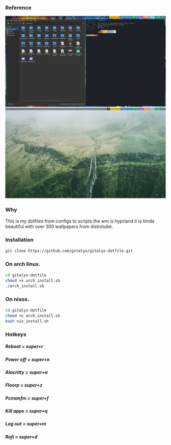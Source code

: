 ### Reference

![GitHub Logo](https://github.com/gitalyx/gitalyx-dotfile/blob/main/.images/screenshot2.png)
![Github Logo](https://github.com/gitalyx/gitalyx-dotfile/blob/main/.images/screenshot.png)

### Why

This is my dotfiles from configs to scripts the wm is hyprland it is kinda beautiful with over 300 wallpapers from distrotube.

### Installation

  ```sh
  git clone https://github.com/gitalyx/gitalyx-dotfile.git
  ```

<h3>On arch linux.</h3>

```sh
cd gitalyx-dotfile
chmod +x arch_install.sh
./arch_install.sh
```

<h3>On nixos.</h3>

```sh
cd gitalyx-dotfile
chmod +x arch_install.sh
bash nix_install.sh
```

### Hotkeys

<h5> Reboot = super+r </h5>
<h5> Power off = super+n </h5>
<h5> Alacritty = super+a </h5>
<h5> Floorp = super+z </h5>
<h5> Pcmanfm = super+f </h5>
<h5> Kill apps = super+q </h5>
<h5> Log out = super+m</h5>
<h5> Rofi = super+d </h5>
